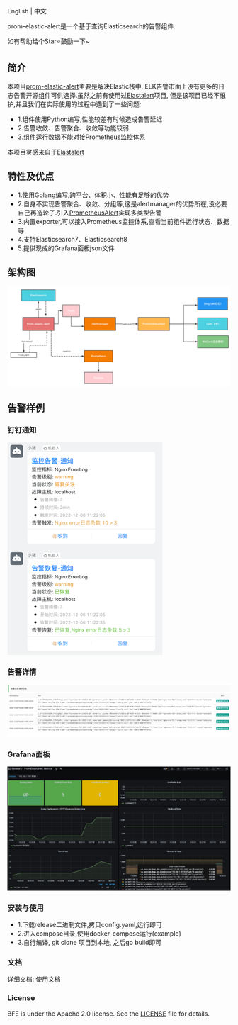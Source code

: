 English | 中文

prom-elastic-alert是一个基于查询Elasticsearch的告警组件. 

如有帮助给个Star⭐鼓励一下~️

## 简介

本项目[prom-elastic-alert](https://github.com/dream-mo/prom-elastic-alert)主要是解决Elastic栈中, ELK告警市面上没有更多的日志告警开源组件可供选择.虽然之前有使用过[Elastalert](https://github.com/Yelp/elastalert)项目,
但是该项目已经不维护,并且我们在实际使用的过程中遇到了一些问题:

- 1.组件使用Python编写,性能较差有时候造成告警延迟
- 2.告警收敛、告警聚合、收敛等功能较弱
- 3.组件运行数据不能对接Prometheus监控体系

本项目灵感来自于[Elastalert](https://github.com/Yelp/elastalert)

## 特性及优点

- 1.使用Golang编写,跨平台、体积小、性能有足够的优势
- 2.自身不实现告警聚合、收敛、分组等,这是alertmanager的优势所在,没必要自己再造轮子.引入[PrometheusAlert](https://github.com/feiyu563/PrometheusAlert)实现多类型告警
- 3.内置exporter,可以接入Prometheus监控体系,查看当前组件运行状态、数据等
- 4.支持Elasticsearch7、Elasticsearch8
- 5.提供现成的Grafana面板json文件

## 架构图

![架构图](docs/img/architecture.png)

## 告警样例

### 钉钉通知

![钉钉告警图](docs/img/alert.png)

### 告警详情

![告警详情图](docs/img/detail.png)

### Grafana面板

![Grafana面板图](docs/img/grafana.png)

### 安装与使用

- 1.下载release二进制文件,拷贝config.yaml,运行即可
- 2.进入compose目录,使用docker-compose运行(example)
- 3.自行编译, git clone 项目到本地, 之后go build即可

### 文档

详细文档:  [使用文档](docs/document.md)

### License

BFE is under the Apache 2.0 license. See the [LICENSE](LICENSE) file for details.
